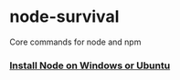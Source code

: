 # node-survival
Core commands for node and npm

### [Install Node on Windows or Ubuntu](Install.md)

